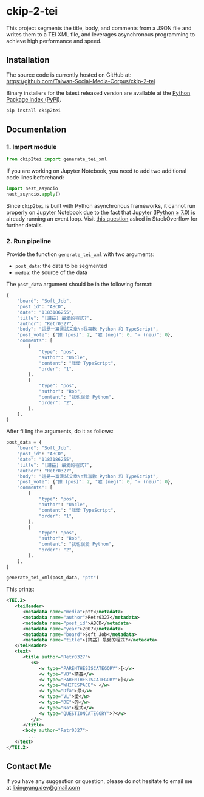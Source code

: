 # **ckip-2-tei**

This project segments the title, body, and comments from a JSON file and writes them to a TEI XML file, and
leverages asynchronous programming to achieve high performance and speed.

## Installation
The source code is currently hosted on GitHub at: https://github.com/Taiwan-Social-Media-Corpus/ckip-2-tei

Binary installers for the latest released version are available at the [Python Package Index (PyPI)](https://pypi.org/project/ckip-2-tei/).

```bash
pip install ckip2tei
```

## Documentation
### 1. Import module
```python
from ckip2tei import generate_tei_xml
```
If you are working on Jupyter Notebook, you need to add two additional code lines beforehand:

```python
import nest_asyncio
nest_asyncio.apply()
```

Since `ckip2tei` is built with Python asynchronous frameworks, it cannot run properly on Jupyter Notebook due to the fact that Jupyter [(IPython ≥ 7.0)](https://blog.jupyter.org/ipython-7-0-async-repl-a35ce050f7f7) is already running an event loop. Visit [this question](https://stackoverflow.com/questions/56154176/runtimeerror-asyncio-run-cannot-be-called-from-a-running-event-loop-in-spyd) asked in StackOverflow for further details.

### 2. Run pipeline
Provide the function `generate_tei_xml` with two arguments:

- `post_data`: the data to be segmented
- `media`: the source of the data

The `post_data` argument should be in the following format:

```python
{
    "board": "Soft_Job",
    "post_id": "ABCD",
    "date": "1183186255",
    "title": "[請益] 最愛的程式?",
    "author": "Retr0327",
    "body": "這是一篇測試文章\n我喜歡 Python 和 TypeScript",
    "post_vote": {"推 (pos)": 2, "噓 (neg)": 0, "→ (neu)": 0},
    "comments": [
        {
            "type": "pos",
            "author": "Uncle",
            "content": "我愛 TypeScript",
            "order": "1",
        },
        {
            "type": "pos",
            "author": "Bob",
            "content": "我也很愛 Python",
            "order": "2",
        },
    ],
}
```

After filling the arguments, do it as follows:


```python
post_data = {
    "board": "Soft_Job",
    "post_id": "ABCD",
    "date": "1183186255",
    "title": "[請益] 最愛的程式?",
    "author": "Retr0327",
    "body": "這是一篇測試文章\n我喜歡 Python 和 TypeScript",
    "post_vote": {"推 (pos)": 2, "噓 (neg)": 0, "→ (neu)": 0},
    "comments": [
        {
            "type": "pos",
            "author": "Uncle",
            "content": "我愛 TypeScript",
            "order": "1",
        },
        {
            "type": "pos",
            "author": "Bob",
            "content": "我也很愛 Python",
            "order": "2",
        },
    ],
}

generate_tei_xml(post_data, "ptt")
```

This prints:

```xml
<TEI.2>
   <teiHeader>
      <metadata name="media">ptt</metadata>
      <metadata name="author">Retr0327</metadata>
      <metadata name="post_id">ABCD</metadata>
      <metadata name="year">2007</metadata>
      <metadata name="board">Soft_Job</metadata>
      <metadata name="title">[請益] 最愛的程式?</metadata>
   </teiHeader>
   <text>
      <title author="Retr0327">
         <s>
            <w type="PARENTHESISCATEGORY">[</w>
            <w type="VB">請益</w>
            <w type="PARENTHESISCATEGORY">]</w>
            <w type="WHITESPACE"> </w>
            <w type="Dfa">最</w>
            <w type="VL">愛</w>
            <w type="DE">的</w>
            <w type="Na">程式</w>
            <w type="QUESTIONCATEGORY">?</w>
         </s>
      </title>
      <body author="Retr0327">
        ...
   </text>
</TEI.2>
```


## Contact Me
If you have any suggestion or question, please do not hesitate to email me at lixingyang.dev@gmail.com
